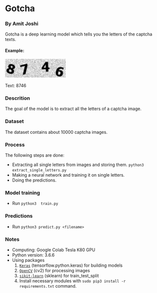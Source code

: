 # Gotcha
### By Amit Joshi

Gotcha is a deep learning model which tells you the letters of the captcha texts.
#### Example:
<img src="captcha.jpg?raw=true" width="200">

Text: 8746
### Descrition
The goal of the model is to extract all the letters of a captcha image.

### Dataset
The dataset contains about 10000 captcha images.

### Process
The following steps are done:
* Extracting all single letters from images and storing them. `python3 extract_single_letters.py`
* Making a neural network and training it on single letters.
* Doing the predictions.

### Model training
* Run `python3  train.py`
### Predictions
* Run `python3 predict.py <filename>`

### Notes
* Computing: Google Colab Tesla K80 GPU
* Python version: 3.6.6
* Using packages
  1. [`Keras`](https://www.tensorflow.org/guide/keras) (tensorflow.python.keras) for building models 
  2. [`OpenCV`](https://opencv.org/) (cv2) for processing images
  3. [`sikit-learn`](http://scikit-learn.org/stable/) (sklearn) for train_test_split 
  4. Install necessary modules with `sudo pip3 install -r requirements.txt` command.
